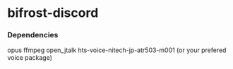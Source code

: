 # bifrost-discord

### Dependencies
opus
ffmpeg
open_jtalk
hts-voice-nitech-jp-atr503-m001 (or your prefered voice package)
